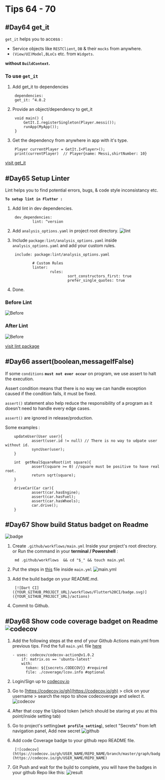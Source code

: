 # Tips 64 - 70

## #Day64 get_it

`get_it` helps you to access :

- Service objects like `RESTClient`, `DB` & their `mocks` from anywhere.
- `(View/UI)Model,BLoCs` etc. from `Widgets`.

**without `BuildContext`.**

### To use `get_it`

1. Add get_it to dependencies

        dependencies:
        get_it: ^4.0.2

2. Provide an object/dependency to get_it

        void main() {
            GetIt.I.registerSingleton(Player.messi());
            runApp(MyApp());
        }

3. Get the dependency from anywhere in app with it's type.

        Player currentPlayer = GetIt.I<Player>();
        print(currentPlayer)  // Player{name: Messi,shirtNumber: 10}

[visit get_it](https://pub.dev/packages/get_it#-readme-tab-)

## #Day65 Setup Linter

Lint helps you to find potential errors, bugs, & code style inconsistancy etc.

__`To setup lint in Flutter :`__

1. Add lint in dev dependencies.

        dev_dependencies:
                lint: ^version

2. Add `analysis_options.yaml` in project root directory.
![lint](assets/65lint.png)

3. Include `package:lint/analysis_options.yaml` inside `analysis_options.yaml` and add your custom rules.

        include: package:lint/analysis_options.yaml

                # Custom Rules
                linter:
                        rules:
                                sort_constructors_first: true
                                prefer_single_quotes: true

4. Done.

### Before Lint

![Before](assets/65lintbefore.png)

### After Lint

![Before](assets/65afterlint.png)

[visit lint package](https://pub.dev/packages/lint)

## #Day66 assert(boolean,messageIfFalse)

If some `conditions` __`must not ever occur`__ on program, we use assert to halt the execution.

Assert condition means that there is no way we can handle exception caused if the condition fails, it must be fixed.

`assert()` statement also help reduce the responsibility of a program as it doesn't need to handle every edge cases.

`assert()` are ignored in release/production.

Some examples :

        updateUser(User user){
                assert(user.id != null) // There is no way to udpate user without id.
                syncUser(user);
        }

        int  getRealSquareRoot(int square){
                assert(square >= 0) //square must be positive to have real root.
                return sqrt(square);
        }

        driveCar(Car car){
                assert(car.hasEngine);
                assert(car.hasFuel);
                assert(car.hasWheels);
                car.drive();
        }

## #Day67 Show build Status badget on Readme

![badge](assets/67cibadge.png)

1. Create `.github/workflows/main.yml` Inside your project's root directory. or Run the command in your **terminal / Powershell** :

        md .github/workflows  && cd "$_" && touch main.yml

2. Put the steps in [this](https://gist.github.com/erluxman/ac4916fedc3b37982181b0a631561d20) file inside `main.yml`
![main.yml](assets/67mainyml.png)

3. Add the build badge on your README.md.

        [![Dart CI]({YOUR_GITHUB_PROJECT_URL}/workflows/Flutter%20CI/badge.svg)]({YOUR_GITHUB_PROJECT_URL}/actions)

4. Commit to Github.

## #Day68 Show code coverage badget on Readme ![codecov](https://codecov.io/gh/erluxman/productive/branch/master/graph/badge.svg)

1. Add the following steps at the end of your Github Actions  main.yml from previous tips.
Find the full `main.yml` file [here](https://github.com/erluxman/productive/blob/master/.github/workflows/main.yml)

       - uses: codecov/codecov-action@v1.0.2
           if: matrix.os == 'ubuntu-latest'
           with:
             token: ${{secrets.CODECOV}} #required
             file: ./coverage/lcov.info #optional 

2. Login/Sign up to [codecov.io](https://codecov.io/)
3. Go to [https://codecov.io/gh](https://codecov.io/gh) > click on your username > search the repo to show codecoverage and select it.
![codecov](assets/68codecov.gif)

4. After that copy the Uplaod token (which should be staring at you at this point/inside setting tab)
5. Go to project's setting(__`not profile setting`__), select "Secrets" from left navigation panel, Add new secret
![github](assets/68gh.gif)

6. Add code Coverage badge to your github repo README file.

        [![codecov](https://codecov.io/gh/USER_NAME/REPO_NAME/branch/master/graph/badge.svg)](https://codecov.io/gh/USER_NAME/REPO_NAME)

7. Git Push and wait for the build to complete, you will have the badges in your github Repo like this:
![result](assets/68result.png)
